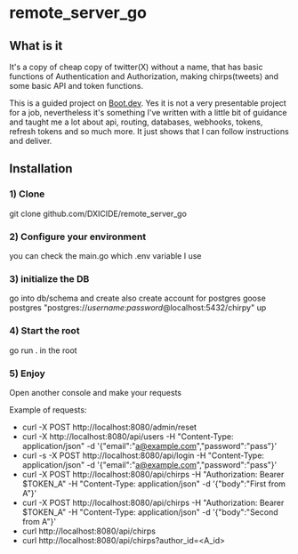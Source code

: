 # remote_server_go

## What is it
It's a copy of cheap copy of twitter(X) without a name, that has basic functions of Authentication and Authorization, making chirps(tweets) and some basic API and token functions.  

This is a guided project on [Boot.dev](https://boot.dev). Yes it is not a very presentable project for a job, nevertheless it's something I've written with a little bit of guidance and taught me a lot about api, routing, databases, webhooks, tokens, refresh tokens and so much more. It just shows that I can follow instructions and deliver.

## Installation

### 1) Clone
git clone github.com/DXICIDE/remote_server_go

### 2) Configure your environment
you can check the main.go which .env variable I use

### 3) initialize the DB
go into db/schema and create also create account for postgres
goose postgres "postgres://*username*:*password*@localhost:5432/chirpy" up

### 4) Start the root
go run . in the root

### 5) Enjoy
Open another console and make your requests

Example of requests:
* curl -X POST http://localhost:8080/admin/reset
* curl -X http://localhost:8080/api/users -H "Content-Type: application/json" -d '{"email":"a@example.com","password":"pass"}'
* curl -s -X POST http://localhost:8080/api/login -H "Content-Type: application/json" -d '{"email":"a@example.com","password":"pass"}'
* curl -X POST http://localhost:8080/api/chirps -H "Authorization: Bearer $TOKEN_A" -H "Content-Type: application/json" -d '{"body":"First from A"}'
* curl -X POST http://localhost:8080/api/chirps -H "Authorization: Bearer $TOKEN_A" -H "Content-Type: application/json" -d '{"body":"Second from A"}'
* curl http://localhost:8080/api/chirps
* curl http://localhost:8080/api/chirps?author_id=<A_id>
